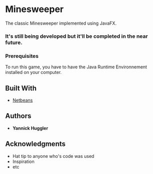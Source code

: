 # Minesweeper

The classic Minesweeper implemented using JavaFX.

### It's still being developed but it'll be completed in the near future.


### Prerequisites

To run this game, you have to have the Java Runtime Environnement installed on your computer.

## Built With

* [Netbeans](https://netbeans.org)

## Authors

* **Yannick Huggler**

## Acknowledgments

* Hat tip to anyone who's code was used
* Inspiration
* etc

